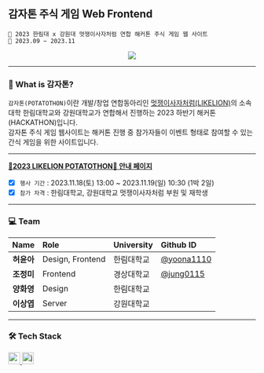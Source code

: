 <!-- ![Cover](https://github.com/jung0115/Potato-thon-game_FRONT/assets/76805879/0e09b257-09d7-4b1f-bc21-8e598340813a) -->

## 감자톤 주식 게임 Web Frontend

```
🥔 2023 한림대 x 강원대 멋쟁이사자처럼 연합 해커톤 주식 게임 웹 사이트
📆 2023.09 ~ 2023.11
```

<div align=center>
<a href="https://hits.seeyoufarm.com"><img src="https://hits.seeyoufarm.com/api/count/incr/badge.svg?url=https%3A%2F%2Fgithub.com%2Fjung0115%2FPotato-thon-game_FRONT&count_bg=%23B29118&title_bg=%23746C52&icon=waze.svg&icon_color=%23E7E7E7&title=potato&edge_flat=false"/></a>
</div>

---

### 🥔 What is 감자톤?
`감자톤(POTATOTHON)`이란 개발/창업 연합동아리인 [멋쟁이사자처럼(LIKELION)](https://www.likelion.net/)의 소속 대학 한림대학교와 강원대학교가 연합해서 진행하는 2023 하반기 해커톤(HACKATHON)입니다.  
감자톤 주식 게임 웹사이트는 해커톤 진행 중 참가자들이 이벤트 형태로 참여할 수 있는 간식 게임을 위한 사이트입니다.

---
  
[**🦁2023 LIKELION POTATOTHON🦁 안내 페이지**](https://heoy23.notion.site/heoy23/2023-LIKELION-POTATOTHON-61799bdd7d6f46efb43325ae22dab597)  
  
- [x] `행사 기간` : 2023.11.18(토) 13:00 ~ 2023.11.19(일) 10:30 (1박 2일)  
- [x] `참가 자격` : 한림대학교, 강원대학교 멋쟁이사자처럼 부원 및 재학생  
   
---

### 💻 Team
| Name | Role | University | Github ID |
| :------------: | :------------ | :------------ | :------------ |
| **허윤아** | Design, Frontend | 한림대학교 | [@yoona1110](https://github.com/yoona1110) |
| **조정미** | Frontend | 경상대학교 | [@jung0115](https://github.com/jung0115) |
| **양화영** | Design | 한림대학교 |  |
| **이상엽** | Server | 강원대학교 |  |

---

### 🛠️ Tech Stack
<a href="https://reactjs.org/" target="_blank" rel="noreferrer"> <img src="https://img.shields.io/badge/react-61DAFB?style=for-the-badge&logo=react&logoColor=black" alt="react" height="24"/> </a> <!--React -->
<a href="https://developer.mozilla.org/en-US/docs/Web/JavaScript" target="_blank" rel="noreferrer"> <img src="http://img.shields.io/badge/-Javascript-f7e018?style=for-the-badge&logo=javascript&logoColor=black" alt="javascript" height="24"/> </a> <!-- JavaScript -->    
